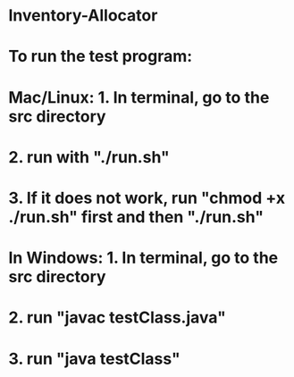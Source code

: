 # Inventory-Allocator
# To run the test program:
#  Mac/Linux: 1. In terminal, go to the src directory
#             2. run with "./run.sh"
#             3. If it does not work, run "chmod +x ./run.sh" first and then "./run.sh"
#  In Windows: 1. In terminal, go to the src directory
#              2. run "javac testClass.java"
#              3. run "java testClass" 
